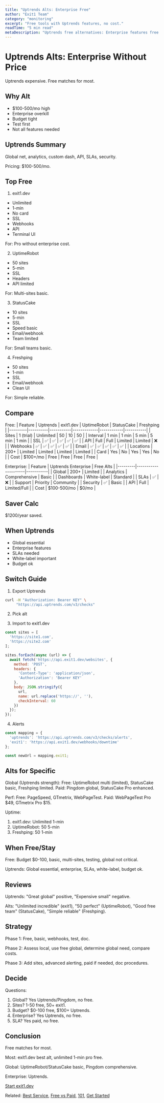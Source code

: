 ```yaml
---
title: "Uptrends Alts: Enterprise Free"
author: "Exit1 Team"
category: "monitoring"
excerpt: "Free tools with Uptrends features, no cost."
readTime: "5 min read"
metaDescription: "Uptrends free alternatives: Enterprise features free."
---
```


# Uptrends Alts: Enterprise Without Price

Uptrends expensive. Free matches for most.

## Why Alt

- $100-500/mo high
- Enterprise overkill
- Budget tight
- Test first
- Not all features needed

## Uptrends Summary

Global net, analytics, custom dash, API, SLAs, security.

Pricing: $100-500/mo.

## Top Free

1. exit1.dev
- Unlimited
- 1-min
- No card
- SSL
- Webhooks
- API
- Terminal UI

For: Pro without enterprise cost.

2. UptimeRobot
- 50 sites
- 5-min
- SSL
- Headers
- API limited

For: Multi-sites basic.

3. StatusCake
- 10 sites
- 5-min
- SSL
- Speed basic
- Email/webhook
- Team limited

For: Small teams basic.

4. Freshping
- 50 sites
- 1-min
- SSL
- Email/webhook
- Clean UI

For: Simple reliable.

## Compare

Free:
| Feature | Uptrends | exit1.dev | UptimeRobot | StatusCake | Freshping |
|---------|----------|-----------|-------------|------------|-----------|
| Sites | 1 (trial) | Unlimited | 50 | 10 | 50 |
| Interval | 1 min | 1 min | 5 min | 5 min | 1 min |
| SSL | ✅ | ✅ | ✅ | ✅ | ✅ |
| API | Full | Full | Limited | Limited | ❌ |
| Webhooks | ✅ | ✅ | ✅ | ✅ | ✅ |
| Email | ✅ | ✅ | ✅ | ✅ | ✅ |
| Locations | 200+ | Limited | Limited | Limited | Limited |
| Card | Yes | No | Yes | Yes | No |
| Cost | $100+/mo | Free | Free | Free | Free |

Enterprise:
| Feature | Uptrends Enterprise | Free Alts |
|---------|---------------------|-----------|
| Global | 200+ | Limited |
| Analytics | Comprehensive | Basic |
| Dashboards | White-label | Standard |
| SLAs | ✅ | ❌ |
| Support | Priority | Community |
| Security | ✅ | Basic |
| API | Full | Limited/Full |
| Cost | $100-500/mo | $0/mo |

## Saver Calc

$1200/year saved.

## When Uptrends

- Global essential
- Enterprise features
- SLAs needed
- White-label important
- Budget ok

## Switch Guide

1. Export Uptrends
```bash
curl -H "Authorization: Bearer KEY" \
     "https://api.uptrends.com/v3/checks"
```

2. Pick alt

3. Import to exit1.dev
```javascript
const sites = [
  'https://site1.com',
  'https://site2.com'
];

sites.forEach(async (url) => {
  await fetch('https://api.exit1.dev/websites', {
    method: 'POST',
    headers: {
      'Content-Type': 'application/json',
      'Authorization': 'Bearer KEY'
    },
    body: JSON.stringify({
      url,
      name: url.replace('https://', ''),
      checkInterval: 60
    })
  });
});
```

4. Alerts
```javascript
const mapping = {
  'uptrends': 'https://api.uptrends.com/v3/checks/alerts',
  'exit1': 'https://api.exit1.dev/webhooks/downtime'
};

const newUrl = mapping.exit1;
```

## Alts for Specific

Global (Uptrends strength):
Free: UptimeRobot multi (limited), StatusCake basic, Freshping limited.
Paid: Pingdom global, StatusCake Pro enhanced.

Perf:
Free: PageSpeed, GTmetrix, WebPageTest.
Paid: WebPageTest Pro $49, GTmetrix Pro $15.

Uptime:
1. exit1.dev: Unlimited 1-min
2. UptimeRobot: 50 5-min
3. Freshping: 50 1-min

## When Free/Stay

Free: Budget $0-100, basic, multi-sites, testing, global not critical.

Uptrends: Global essential, enterprise, SLAs, white-label, budget ok.

## Reviews

Uptrends: "Great global" positive, "Expensive small" negative.

Alts: "Unlimited incredible" (exit1), "50 perfect" (UptimeRobot), "Good free team" (StatusCake), "Simple reliable" (Freshping).

## Strategy

Phase 1: Free, basic, webhooks, test, doc.

Phase 2: Assess local, use free global, determine global need, compare costs.

Phase 3: Add sites, advanced alerting, paid if needed, doc procedures.

## Decide

Questions:
1. Global? Yes Uptrends/Pingdom, no free.
2. Sites? 1-50 free, 50+ exit1.
3. Budget? $0-100 free, $100+ Uptrends.
4. Enterprise? Yes Uptrends, no free.
5. SLA? Yes paid, no free.

## Conclusion

Free matches for most.

Most: exit1.dev best alt, unlimited 1-min pro free.

Global: UptimeRobot/StatusCake basic, Pingdom comprehensive.

Enterprise: Uptrends.

[Start exit1.dev](https://exit1.dev)

Related: [Best Service](/blog/best-website-monitoring-service-2025), [Free vs Paid](/blog/free-vs-paid-website-monitoring), [101](/blog/website-monitoring-101), [Get Started](/blog/get-started) 